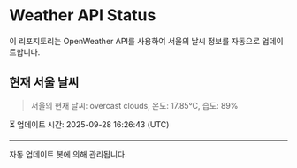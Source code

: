 
# Weather API Status

이 리포지토리는 OpenWeather API를 사용하여 서울의 날씨 정보를 자동으로 업데이트합니다.

## 현재 서울 날씨
> 서울의 현재 날씨: overcast clouds, 온도: 17.85°C, 습도: 89%

⏳ 업데이트 시간: 2025-09-28 16:26:43 (UTC)

---
자동 업데이트 봇에 의해 관리됩니다.
